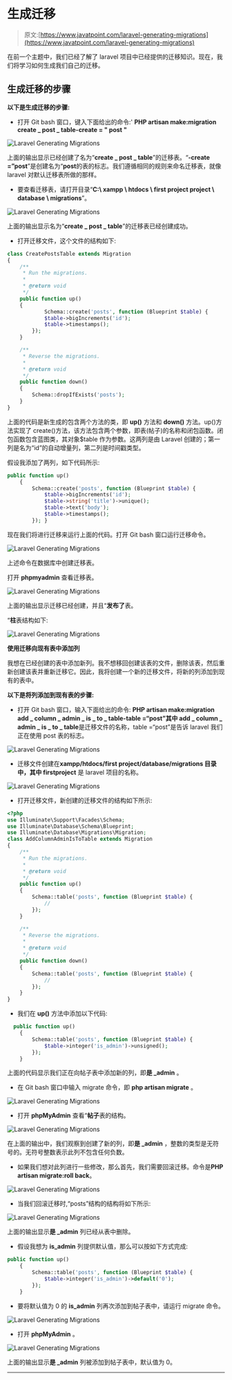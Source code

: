 # 生成迁移

> 原文:[https://www.javatpoint.com/laravel-generating-migrations](https://www.javatpoint.com/laravel-generating-migrations)

在前一个主题中，我们已经了解了 laravel 项目中已经提供的迁移知识。现在，我们将学习如何生成我们自己的迁移。

## 生成迁移的步骤

**以下是生成迁移的步骤:**

*   打开 Git bash 窗口，键入下面给出的命令:'
    **PHP artisan make:migration create _ post _ table-create = " post "**

![Laravel Generating Migrations](img/4a2863dbe988f6411e8d3847fcd59b5e.png)

上面的输出显示已经创建了名为“**create _ post _ table**”的迁移表。“**-create =”post**”是创建名为“**post**的表的标志。我们遵循相同的规则来命名迁移表，就像 laravel 对默认迁移表所做的那样。

*   要查看迁移表，请打开目录“**C:\ xampp \ htdocs \ first project project \ database \ migrations**”。

![Laravel Generating Migrations](img/787efafc3369b041f56b64e49240777f.png)

上面的输出显示名为“**create _ post _ table**”的迁移表已经创建成功。

*   打开迁移文件，这个文件的结构如下:

```php
class CreatePostsTable extends Migration
{
    /**
     * Run the migrations.
     *
     * @return void
     */
    public function up()
    {
            Schema::create('posts', function (Blueprint $table) {
            $table->bigIncrements('id');
            $table->timestamps();
        });
    }

    /**
     * Reverse the migrations.
     *
     * @return void
     */
    public function down()
    {
        Schema::dropIfExists('posts');
    }
}

```

上面的代码是新生成的包含两个方法的类，即 **up()** 方法和 **down()** 方法。up()方法实现了 create()方法，该方法包含两个参数，即表(帖子)的名称和闭包函数。闭包函数包含蓝图类，其对象$table 作为参数。这两列是由 Laravel 创建的；第一列是名为“id”的自动增量列，第二列是时间戳类型。

假设我添加了两列，如下代码所示:

```php
public function up()
    {
        Schema::create('posts', function (Blueprint $table) {
            $table->bigIncrements('id');
            $table->string('title')->unique();
            $table->text('body');
            $table->timestamps();
        }); }	

```

现在我们将进行迁移来运行上面的代码。打开 Git bash 窗口运行迁移命令。

![Laravel Generating Migrations](img/c8d216e67811e390518eacc608606a22.png)

上述命令在数据库中创建迁移表。

打开 **phpmyadmin** 查看迁移表。

![Laravel Generating Migrations](img/20f70dbcb2db69e5b062a9c5c0b11dfe.png)

上面的输出显示迁移已经创建，并且“**发布了**表。

“**柱**表结构如下:

![Laravel Generating Migrations](img/fe077db6716dfcf6121f77880f9e5edd.png)

**使用迁移向现有表中添加列**

我想在已经创建的表中添加新列。我不想移回创建该表的文件，删除该表，然后重新创建该表并重新迁移它。因此，我将创建一个新的迁移文件，将新的列添加到现有的表中。

**以下是将列添加到现有表的步骤:**

*   打开 Git bash 窗口，输入下面给出的命令:
    **PHP artisan make:migration add _ column _ admin _ is _ to _ table-table =“post”其中 add _ column _ admin _ is _ to _ table**是迁移文件的名称，table =“post”是告诉 laravel 我们正在使用 post 表的标志。

![Laravel Generating Migrations](img/ca4de89614026202829ffff4410fb506.png)

*   迁移文件创建在**xampp/htdocs/first project/database/migrations 目录中，其中 firstproject** 是 laravel 项目的名称。

![Laravel Generating Migrations](img/986577f187f8d71fe4741bf3939eee87.png)

*   打开迁移文件，新创建的迁移文件的结构如下所示:

```php
<?php
use Illuminate\Support\Facades\Schema;
use Illuminate\Database\Schema\Blueprint;
use Illuminate\Database\Migrations\Migration;
class AddColumnAdminIsToTable extends Migration
{
    /**
     * Run the migrations.
     *
     * @return void
     */
    public function up()
    {
        Schema::table('posts', function (Blueprint $table) {
            //
        });
    }

    /**
     * Reverse the migrations.
     *
     * @return void
     */
    public function down()
    {
        Schema::table('posts', function (Blueprint $table) {
            //
        });
    }
}

```

*   我们在 **up()** 方法中添加以下代码:

```php
  public function up()
    {
        Schema::table('posts', function (Blueprint $table) {
            $table->integer('is_admin')->unsigned();
        });
    }

```

上面的代码显示我们正在向帖子表中添加新的列，即**是 _admin** 。

*   在 Git bash 窗口中输入 migrate 命令，即 **php artisan migrate** 。

![Laravel Generating Migrations](img/3ebd54238812ba2acc3d5ab70e9ba482.png)

*   打开 **phpMyAdmin** 查看“**帖子**表的结构。

![Laravel Generating Migrations](img/d467573af56c30ba5dcabddc5fc471e8.png)

在上面的输出中，我们观察到创建了新的列，即**是 _admin** ，整数的类型是无符号的。无符号整数表示此列不包含任何负数。

*   如果我们想对此列进行一些修改，那么首先，我们需要回滚迁移。命令是**PHP artisan migrate:roll back**。

![Laravel Generating Migrations](img/bd190f50084576648749784708a1d1f8.png)

*   当我们回滚迁移时,“posts”结构的结构将如下所示:

![Laravel Generating Migrations](img/f4688387a1eeb6841663f52e89c68e3a.png)

上面的输出显示**是 _admin** 列已经从表中删除。

*   假设我想为 **is_admin** 列提供默认值，那么可以按如下方式完成:

```php
public function up()
    {
        Schema::table('posts', function (Blueprint $table) {
            $table->integer('is_admin')->default('0');
        });
    }

```

*   要将默认值为 0 的 **is_admin** 列再次添加到帖子表中，请运行 migrate 命令。

![Laravel Generating Migrations](img/5c3ff62499eb44892f44f1bcdaadb8a8.png)

*   打开 **phpMyAdmin** 。

![Laravel Generating Migrations](img/441b47ba034270727a1cc41a8ad19b19.png)

上面的输出显示**是 _admin** 列被添加到帖子表中，默认值为 0。

* * *